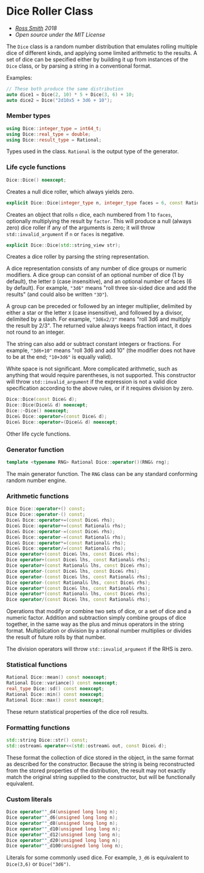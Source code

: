 # Dice Roller Class #

* _[Ross Smith](mailto:rosssmith@me.com) 2018_
* _Open source under the MIT License_

The `Dice` class is a random number distribution that emulates rolling
multiple dice of different kinds, and applying some limited arithmetic to the
results. A set of dice can be specified either by building it up from
instances of the `Dice` class, or by parsing a string in a conventional
format.

Examples:

```c++
// These both produce the same distribution
auto dice1 = Dice(2, 10) * 5 + Dice(3, 6) + 10;
auto dice2 = Dice("2d10x5 + 3d6 + 10");
```

### Member types ###

```c++
using Dice::integer_type = int64_t;
using Dice::real_type = double;
using Dice::result_type = Rational;
```

Types used in the class. `Rational` is the output type of the generator.

### Life cycle functions ###

```c++
Dice::Dice() noexcept;
```

Creates a null dice roller, which always yields zero.

```c++
explicit Dice::Dice(integer_type n, integer_type faces = 6, const Rational& factor = 1);
```

Creates an object that rolls `n` dice, each numbered from 1 to `faces`,
optionally multiplying the result by `factor`. This will produce a null
(always zero) dice roller if any of the arguments is zero; it will throw
`std::invalid_argument` if `n` or `faces` is negative.

```c++
explicit Dice::Dice(std::string_view str);
```

Creates a dice roller by parsing the string representation.

A dice representation consists of any number of dice groups or numeric
modifiers. A dice group can consist of an optional number of dice (1 by
default), the letter `D` (case insensitive), and an optional number of faces
(6 by default). For example, `"3d6"` means "roll three six-sided dice and add
the results" (and could also be written `"3D"`).

A group can be preceded or followed by an integer multiplier, delimited by
either a star or the letter `X` (case insensitive), and followed by a divisor,
delimited by a slash. For example, `"3d6x2/3"` means "roll 3d6 and multiply
the result by 2/3". The returned value always keeps fraction intact, it does
not round to an integer.

The string can also add or subtract constant integers or fractions. For
example, `"3d6+10"` means "roll 3d6 and add 10" (the modifier does not have to
be at the end; `"10+3d6"` is equally valid).

White space is not significant. More complicated arithmetic, such as anything
that would require parentheses, is not supported. This constructor will throw
`std::invalid_argument` if the expression is not a valid dice specification
according to the above rules, or if it requires division by zero.

```c++
Dice::Dice(const Dice& d);
Dice::Dice(Dice&& d) noexcept;
Dice::~Dice() noexcept;
Dice& Dice::operator=(const Dice& d);
Dice& Dice::operator=(Dice&& d) noexcept;
```

Other life cycle functions.

### Generator function ###

```c++
template <typename RNG> Rational Dice::operator()(RNG& rng);
```

The main generator function. The `RNG` class can be any standard conforming
random number engine.

### Arithmetic functions ###

```c++
Dice Dice::operator+() const;
Dice Dice::operator-() const;
Dice& Dice::operator+=(const Dice& rhs);
Dice& Dice::operator+=(const Rational& rhs);
Dice& Dice::operator-=(const Dice& rhs);
Dice& Dice::operator-=(const Rational& rhs);
Dice& Dice::operator*=(const Rational& rhs);
Dice& Dice::operator/=(const Rational& rhs);
Dice operator+(const Dice& lhs, const Dice& rhs);
Dice operator+(const Dice& lhs, const Rational& rhs);
Dice operator+(const Rational& lhs, const Dice& rhs);
Dice operator-(const Dice& lhs, const Dice& rhs);
Dice operator-(const Dice& lhs, const Rational& rhs);
Dice operator-(const Rational& lhs, const Dice& rhs);
Dice operator*(const Dice& lhs, const Rational& rhs);
Dice operator*(const Rational& lhs, const Dice& rhs);
Dice operator/(const Dice& lhs, const Rational& rhs);
```

Operations that modify or combine two sets of dice, or a set of dice and a
numeric factor. Addition and subtraction simply combine groups of dice
together, in the same way as the plus and minus operators in the string
format. Multiplication or division by a rational number multiplies or divides
the result of future rolls by that number.

The division operators will throw `std::invalid_argument` if the RHS is zero.

### Statistical functions ###

```c++
Rational Dice::mean() const noexcept;
Rational Dice::variance() const noexcept;
real_type Dice::sd() const noexcept;
Rational Dice::min() const noexcept;
Rational Dice::max() const noexcept;
```

These return statistical properties of the dice roll results.

### Formatting functions ###

```c++
std::string Dice::str() const;
std::ostream& operator<<(std::ostream& out, const Dice& d);
```

These format the collection of dice stored in the object, in the same format
as described for the constructor. Because the string is being reconstructed
from the stored properties of the distribution, the result may not exactly
match the original string supplied to the constructor, but will be
functionally equivalent.

### Custom literals ###

```c++
Dice operator""_d4(unsigned long long n);
Dice operator""_d6(unsigned long long n);
Dice operator""_d8(unsigned long long n);
Dice operator""_d10(unsigned long long n);
Dice operator""_d12(unsigned long long n);
Dice operator""_d20(unsigned long long n);
Dice operator""_d100(unsigned long long n);
```

Literals for some commonly used dice. For example, `3_d6` is equivalent to
`Dice(3,6)` or `Dice("3d6")`.
